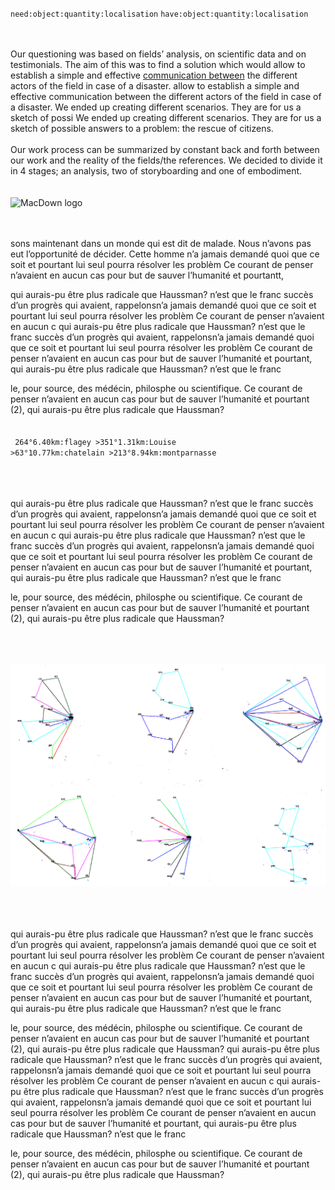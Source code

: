  
<code>need:object:quantity:localisation</code>
<code>have:object:quantity:localisation</code>
<br><br><br>

Our questioning was based on fields’ analysis, on scientific data and on testimonials. The aim of this was to find a solution which would allow to establish a simple and effective <a href=#>communication between</a> the different actors of the field in case of a disaster. allow to establish a simple and effective communication between the different actors of the field in case of a disaster. 
We ended up creating different scenarios. 
They are for us a sketch of possi
We ended up creating different scenarios. 
They are for us a sketch of possible answers to a problem: the rescue of citizens. 
<BR><BR>Our work process can be summarized by constant back and forth between our work and the reality of the fields/the references. We decided to divide it in 4 stages; an analysis, two of storyboarding and one of embodiment. 
<br><br><br>
![MacDown logo](img/6.png)
<br>
<br><br>

sons maintenant dans un monde qui est dit de malade. Nous n’avons pas eut l’opportunité de décider. Cette homme n’a jamais demandé quoi que ce soit et pourtant lui seul pourra résolver les problèm Ce courant de penser n’avaient en aucun cas pour but de sauver l’humanité et pourtantt,  

qui aurais-pu être plus radicale que Haussman? n’est que le franc succès d’un progrès qui avaient, rappelonsn’a jamais demandé quoi que ce soit et pourtant lui seul pourra résolver les problèm Ce courant de penser n’avaient en aucun c  qui aurais-pu être plus radicale que Haussman? n’est que le franc succès d’un progrès qui avaient, rappelonsn’a jamais demandé quoi que ce soit et pourtant lui seul pourra résolver les problèm Ce courant de penser n’avaient en aucun cas pour but de sauver l’humanité et pourtant,  qui aurais-pu être plus radicale que Haussman? n’est que le franc

le, pour source, des médécin, philosphe ou scientifique. Ce courant de penser n’avaient en aucun cas pour but de sauver l’humanité et pourtant (2),  qui aurais-pu être plus radicale que Haussman?
<br><br>
<br>
<code>
264°6.40km:flagey >351°1.31km:Louise >63°10.77km:chatelain >213°8.94km:montparnasse 
</code><br><br><br>

qui aurais-pu être plus radicale que Haussman? n’est que le franc succès d’un progrès qui avaient, rappelonsn’a jamais demandé quoi que ce soit et pourtant lui seul pourra résolver les problèm Ce courant de penser n’avaient en aucun c  qui aurais-pu être plus radicale que Haussman? n’est que le franc succès d’un progrès qui avaient, rappelonsn’a jamais demandé quoi que ce soit et pourtant lui seul pourra résolver les problèm Ce courant de penser n’avaient en aucun cas pour but de sauver l’humanité et pourtant,  qui aurais-pu être plus radicale que Haussman? n’est que le franc

le, pour source, des médécin, philosphe ou scientifique. Ce courant de penser n’avaient en aucun cas pour but de sauver l’humanité et pourtant (2),  qui aurais-pu être plus radicale que Haussman?

<br><br><br>
![MacDown logo](img/2.png)
<br><br><br><br>

qui aurais-pu être plus radicale que Haussman? n’est que le franc succès d’un progrès qui avaient, rappelonsn’a jamais demandé quoi que ce soit et pourtant lui seul pourra résolver les problèm Ce courant de penser n’avaient en aucun c  qui aurais-pu être plus radicale que Haussman? n’est que le franc succès d’un progrès qui avaient, rappelonsn’a jamais demandé quoi que ce soit et pourtant lui seul pourra résolver les problèm Ce courant de penser n’avaient en aucun cas pour but de sauver l’humanité et pourtant,  qui aurais-pu être plus radicale que Haussman? n’est que le franc

le, pour source, des médécin, philosphe ou scientifique. Ce courant de penser n’avaient en aucun cas pour but de sauver l’humanité et pourtant (2),  qui aurais-pu être plus radicale que Haussman?
qui aurais-pu être plus radicale que Haussman? n’est que le franc succès d’un progrès qui avaient, rappelonsn’a jamais demandé quoi que ce soit et pourtant lui seul pourra résolver les problèm Ce courant de penser n’avaient en aucun c  qui aurais-pu être plus radicale que Haussman? n’est que le franc succès d’un progrès qui avaient, rappelonsn’a jamais demandé quoi que ce soit et pourtant lui seul pourra résolver les problèm Ce courant de penser n’avaient en aucun cas pour but de sauver l’humanité et pourtant,  qui aurais-pu être plus radicale que Haussman? n’est que le franc

le, pour source, des médécin, philosphe ou scientifique. Ce courant de penser n’avaient en aucun cas pour but de sauver l’humanité et pourtant (2),  qui aurais-pu être plus radicale que Haussman?


